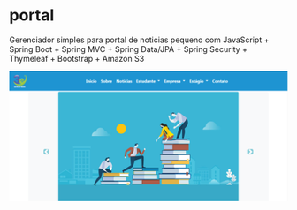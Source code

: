 # portal
Gerenciador simples para portal de noticias pequeno com JavaScript + Spring Boot + Spring MVC + Spring Data/JPA + Spring Security + Thymeleaf + Bootstrap + Amazon S3

<img src="https://github.com/tiagogarciaferreira/portfolio/blob/main/portfolio/src/main/resources/static/images/portal%203e.PNG"/> 
